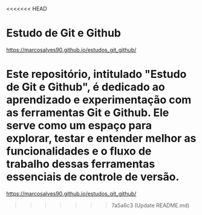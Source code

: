 <<<<<<< HEAD
# Estudo de Git e Github

https://marcosalves90.github.io/estudos_git_github/

Este repositório, intitulado "Estudo de Git e Github", é dedicado ao aprendizado e experimentação com as ferramentas Git e Github. Ele serve como um espaço para explorar, testar e entender melhor as funcionalidades e o fluxo de trabalho dessas ferramentas essenciais de controle de versão.
=======
https://marcosalves90.github.io/estudos_git_github/
>>>>>>> 7a5a6c3 (Update README.md)
